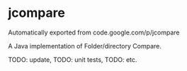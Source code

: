# jcompare
Automatically exported from code.google.com/p/jcompare

A Java implementation of Folder/directory Compare.

TODO: update, 
TODO: unit tests, 
TODO: etc.
